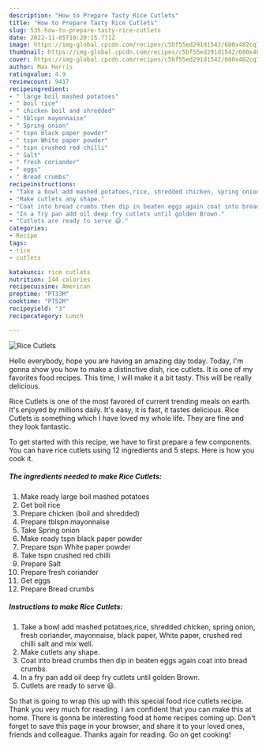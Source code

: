 ```yaml
---
description: "How to Prepare Tasty Rice Cutlets"
title: "How to Prepare Tasty Rice Cutlets"
slug: 535-how-to-prepare-tasty-rice-cutlets
date: 2022-11-05T10:20:15.771Z
image: https://img-global.cpcdn.com/recipes/c5bf55ed291d1542/680x482cq70/rice-cutlets-recipe-main-photo.jpg
thumbnail: https://img-global.cpcdn.com/recipes/c5bf55ed291d1542/680x482cq70/rice-cutlets-recipe-main-photo.jpg
cover: https://img-global.cpcdn.com/recipes/c5bf55ed291d1542/680x482cq70/rice-cutlets-recipe-main-photo.jpg
author: Max Harris
ratingvalue: 4.9
reviewcount: 9417
recipeingredient:
- " large boil mashed potatoes"
- " boil rice"
- " chicken boil and shredded"
- " tblspn mayonnaise"
- " Spring onion"
- " tspn black paper powder"
- " tspn White paper powder"
- " tspn crushed red chilli"
- " Salt"
- " fresh coriander"
- " eggs"
- " Bread crumbs"
recipeinstructions:
- "Take a bowl add mashed potatoes,rice, shredded chicken, spring onion, fresh coriander, mayonnaise, black paper, White paper, crushed red chilli salt and mix well."
- "Make cutlets any shape."
- "Coat into bread crumbs then dip in beaten eggs again coat into bread crumbs."
- "In a fry pan add oil deep fry cutlets until golden Brown."
- "Cutlets are ready to serve 😃."
categories:
- Recipe
tags:
- rice
- cutlets

katakunci: rice cutlets 
nutrition: 144 calories
recipecuisine: American
preptime: "PT33M"
cooktime: "PT52M"
recipeyield: "3"
recipecategory: Lunch

---
```



![Rice Cutlets](https://img-global.cpcdn.com/recipes/c5bf55ed291d1542/680x482cq70/rice-cutlets-recipe-main-photo.jpg)

Hello everybody, hope you are having an amazing day today. Today, I'm gonna show you how to make a distinctive dish, rice cutlets. It is one of my favorites food recipes. This time, I will make it a bit tasty. This will be really delicious.

Rice Cutlets is one of the most favored of current trending meals on earth. It's enjoyed by millions daily. It's easy, it is fast, it tastes delicious. Rice Cutlets is something which I have loved my whole life. They are fine and they look fantastic.




To get started with this recipe, we have to first prepare a few components. You can have rice cutlets using 12 ingredients and 5 steps. Here is how you cook it.

<!--inarticleads1-->

##### The ingredients needed to make Rice Cutlets:

1. Make ready  large boil mashed potatoes
1. Get  boil rice
1. Prepare  chicken (boil and shredded)
1. Prepare  tblspn mayonnaise
1. Take  Spring onion
1. Make ready  tspn black paper powder
1. Prepare  tspn White paper powder
1. Take  tspn crushed red chilli
1. Prepare  Salt
1. Prepare  fresh coriander
1. Get  eggs
1. Prepare  Bread crumbs




<!--inarticleads2-->

##### Instructions to make Rice Cutlets:

1. Take a bowl add mashed potatoes,rice, shredded chicken, spring onion, fresh coriander, mayonnaise, black paper, White paper, crushed red chilli salt and mix well.
1. Make cutlets any shape.
1. Coat into bread crumbs then dip in beaten eggs again coat into bread crumbs.
1. In a fry pan add oil deep fry cutlets until golden Brown.
1. Cutlets are ready to serve 😃.




So that is going to wrap this up with this special food rice cutlets recipe. Thank you very much for reading. I am confident that you can make this at home. There is gonna be interesting food at home recipes coming up. Don't forget to save this page in your browser, and share it to your loved ones, friends and colleague. Thanks again for reading. Go on get cooking!
